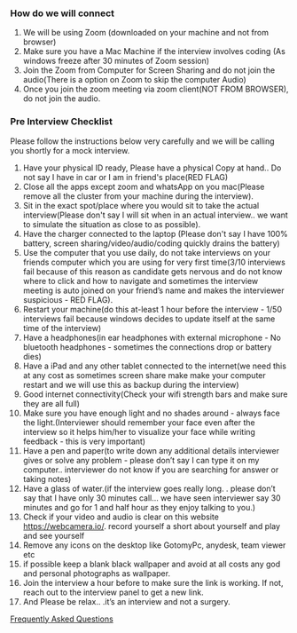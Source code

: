 ### How do we will connect

1. We will be using Zoom (downloaded on your machine and not from browser)
2. Make sure you have a Mac Machine if the interview involves coding (As windows freeze after 30 minutes of Zoom session)
3. Join the Zoom from Computer for Screen Sharing and do not join the audio(There is a option on Zoom to skip the computer Audio)
4. Once you join the zoom meeting via zoom client(NOT FROM BROWSER), do not join the audio.


### Pre Interview Checklist

Please follow the instructions below very carefully and we will be calling you shortly for a mock interview.

1. Have your physical ID ready, Please have a physical Copy at hand.. Do not say I have in car or I am in friend's place(RED FLAG)
2. Close all the apps except zoom and whatsApp on you mac(Please remove all the cluster from your machine during the interview).
3. Sit in the exact spot/place where you would sit to take the actual interview(Please don't say I will sit when in an actual interview.. we want to simulate the situation as close to as possible).
4. Have the charger connected to the laptop (Please don't say I have 100% battery, screen sharing/video/audio/coding quickly drains the battery)
5. Use the computer that you use daily, do not take interviews on your friends computer which you are using for very first time(3/10 interviews fail because of this reason as candidate gets nervous and do not know where to click and how to navigate and sometimes the interview meeting is auto joined on your friend’s name and makes the interviewer suspicious - RED FLAG).
6. Restart your machine(do this at-least 1 hour before the interview - 1/50 interviews fail because windows decides to update itself at the same time of the interview)
7. Have a headphones(in ear headphones with external microphone - No bluetooth headphones - sometimes the connections drop or battery dies)
8. Have a iPad and any other tablet connected to the internet(we need this at any cost as sometimes screen share make make your computer restart and we will use this as backup during the interview)
9. Good internet connectivity(Check your wifi strength bars and make sure they are all full)
10. Make sure you have enough light and no shades around - always face the light.(Interviewer should remember your face even after the interview so it helps him/her to visualize your face while writing feedback - this is very important)
11. Have a pen and paper(to write down any additional details interviewer gives or solve any problem - please don’t say I can type it on my computer.. interviewer do not know if you are searching for answer or taking notes)
12. Have a glass of water.(if the interview goes really long. . please don’t say that I have only 30 minutes call… we have seen interviewer say 30 minutes and go for 1 and half hour as they enjoy talking to you.)
13. Check if your video and audio is clear on this website https://webcamera.io/. record yourself a short about yourself and play and see yourself
14. Remove any icons on the desktop like GotomyPc, anydesk, team viewer etc
15. if possible keep a blank black wallpaper and avoid at all costs any god and personal photographs as wallpaper.
16. Join the interview a hour before to make sure the link is working. If not, reach out to the interview panel to get a new link.
17. And Please be relax.. .it’s an interview and not a surgery.



[Frequently Asked Questions](/linterviews/PreInterview.html)
